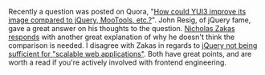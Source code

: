 Recently a question was posted on Quora, "[How could YUI3 improve its image compared to jQuery, MooTools, etc.?][question]".  John Resig, of jQuery fame, gave a great answer on his thoughts to the question.  [Nicholas Zakas responds][response] with another great explanation of why he doesn't think the comparison is needed.  I disagree with Zakas in regards to [jQuery not being sufficient for "scalable web applications"][jquery].  Both have great points, and are worth a read if you're actively involved with frontend engineering.

[question]: http://www.quora.com/How-could-YUI3-improve-its-image-compared-to-jQuery-MooTools-etc/
[response]: http://www.nczonline.net/blog/2010/11/03/response-to-john-resigs-comments-about-yui/
[jquery]: http://alexsexton.com/blog/2010/08/on-rolling-your-own-large-jquery-apps/
